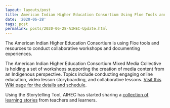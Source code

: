 ```yaml
---
layout: layouts/post
title: American Indian Higher Education Consortium Using Floe Tools and Resources
date: '2020-06-28'
tags: post
permalink: posts/2020-06-28-AIHEC-Update.html
---
```

<p>
The American Indian Higher Education Consortium is using Floe tools and resources to
conduct collaborative workshops and documenting experiences.
</p>
<p>
The American Indian Higher Education Consortium Mixed Media Collective is holding a set
of workshops supporting the creation of media content from an Indigenous perspective.
Topics include conducting engaging online education, video lesson storyboarding, and
collaborative lessons. <a href="https://wiki.fluidproject.org/display/AIHEC/AIHEC+Home">
Visit this Wiki page for the details and schedule</a>.
</p>
<p>
Using the Storytelling Tool, AIHEC has started sharing a
 <a href="https://aihec.inclusivedesign.ca/storyView.html?id=96f85d00-8a74-11ea-820b-c9772cf8ea15">
 collection of learning stories</a> from teachers and learners.
</p>
